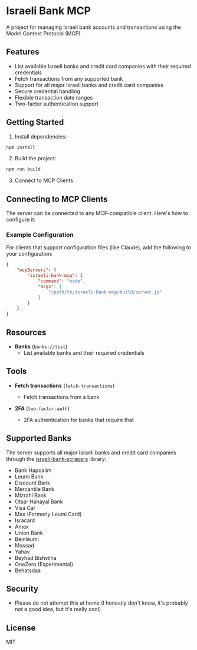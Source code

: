 # Israeli Bank MCP

A project for managing Israeli bank accounts and transactions using the Model Context Protocol (MCP).

## Features

- List available Israeli banks and credit card companies with their required credentials
- Fetch transactions from any supported bank
- Support for all major Israeli banks and credit card companies
- Secure credential handling
- Flexible transaction date ranges
- Two-factor authentication support

## Getting Started

1. Install dependencies:
```bash
npm install
```

2. Build the project:
```bash
npm run build
```

3. Connect to MCP Clients

## Connecting to MCP Clients

The server can be connected to any MCP-compatible client. Here's how to configure it:

### Example Configuration

For clients that support configuration files (like Claude), add the following to your configuration:

```json
{
    "mcpServers": {
        "israeli-bank-mcp": {
            "command": "node",
            "args": [
                "/path/to/israeli-bank-mcp/build/server.js"
            ]
        }
    }
}
```
## Resources

- **Banks** (`banks://list`)
  - List available banks and their required credentials

## Tools

- **Fetch transactions** (`fetch-transactions`)
  - Fetch transactions from a bank
    
- **2FA** (`two-factor-auth`)
    - 2FA authentication for banks that require that


## Supported Banks

The server supports all major Israeli banks and credit card companies through the [israeli-bank-scrapers](https://github.com/eshaham/israeli-bank-scrapers) library:

- Bank Hapoalim
- Leumi Bank
- Discount Bank
- Mercantile Bank
- Mizrahi Bank
- Otsar Hahayal Bank
- Visa Cal
- Max (Formerly Leumi Card)
- Isracard
- Amex
- Union Bank
- Beinleumi
- Massad
- Yahav
- Beyhad Bishvilha
- OneZero (Experimental)
- Behatsdaa

## Security

- Please do not attempt this at home (I honestly don't know, it's probably not a good idea, but it's really cool)

## License

MIT 
